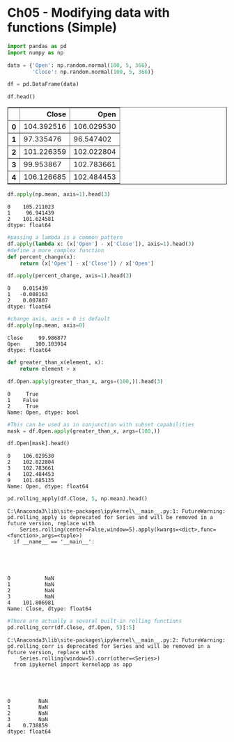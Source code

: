 
# Ch05 - Modifying data with functions (Simple)


```python
import pandas as pd
import numpy as np
```


```python
data = {'Open': np.random.normal(100, 5, 366),
        'Close': np.random.normal(100, 5, 366)}
```


```python
df = pd.DataFrame(data)
```


```python
df.head()
```




<div>
<table border="1" class="dataframe">
  <thead>
    <tr style="text-align: right;">
      <th></th>
      <th>Close</th>
      <th>Open</th>
    </tr>
  </thead>
  <tbody>
    <tr>
      <th>0</th>
      <td>104.392516</td>
      <td>106.029530</td>
    </tr>
    <tr>
      <th>1</th>
      <td>97.335476</td>
      <td>96.547402</td>
    </tr>
    <tr>
      <th>2</th>
      <td>101.226359</td>
      <td>102.022804</td>
    </tr>
    <tr>
      <th>3</th>
      <td>99.953867</td>
      <td>102.783661</td>
    </tr>
    <tr>
      <th>4</th>
      <td>106.126685</td>
      <td>102.484453</td>
    </tr>
  </tbody>
</table>
</div>




```python
df.apply(np.mean, axis=1).head(3)
```




    0    105.211023
    1     96.941439
    2    101.624581
    dtype: float64




```python
#passing a lambda is a common pattern
df.apply(lambda x: (x['Open'] - x['Close']), axis=1).head(3)
#define a more complex function
def percent_change(x):
    return (x['Open'] - x['Close']) / x['Open']
```


```python
df.apply(percent_change, axis=1).head(3)
```




    0    0.015439
    1   -0.008163
    2    0.007807
    dtype: float64




```python
#change axis, axis = 0 is default
df.apply(np.mean, axis=0)
```




    Close     99.986877
    Open     100.103914
    dtype: float64




```python
def greater_than_x(element, x):
    return element > x
```


```python
df.Open.apply(greater_than_x, args=(100,)).head(3)
```




    0     True
    1    False
    2     True
    Name: Open, dtype: bool




```python
#This can be used as in conjunction with subset capabilities
mask = df.Open.apply(greater_than_x, args=(100,))
```


```python
df.Open[mask].head()
```




    0    106.029530
    2    102.022804
    3    102.783661
    4    102.484453
    9    101.685135
    Name: Open, dtype: float64




```python
pd.rolling_apply(df.Close, 5, np.mean).head()
```

    C:\Anaconda3\lib\site-packages\ipykernel\__main__.py:1: FutureWarning: pd.rolling_apply is deprecated for Series and will be removed in a future version, replace with 
    	Series.rolling(center=False,window=5).apply(kwargs=<dict>,func=<function>,args=<tuple>)
      if __name__ == '__main__':
    




    0           NaN
    1           NaN
    2           NaN
    3           NaN
    4    101.806981
    Name: Close, dtype: float64




```python
#There are actually a several built-in rolling functions
pd.rolling_corr(df.Close, df.Open, 5)[:5]
```

    C:\Anaconda3\lib\site-packages\ipykernel\__main__.py:2: FutureWarning: pd.rolling_corr is deprecated for Series and will be removed in a future version, replace with 
    	Series.rolling(window=5).corr(other=<Series>)
      from ipykernel import kernelapp as app
    




    0         NaN
    1         NaN
    2         NaN
    3         NaN
    4    0.738859
    dtype: float64


